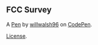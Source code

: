 FCC Survey 
-----------


A [Pen](https://codepen.io/willwalsh96/pen/wvJqZvv) by [willwalsh96](https://codepen.io/willwalsh96) on [CodePen](https://codepen.io).

[License](https://codepen.io/willwalsh96/pen/wvJqZvv/license).
